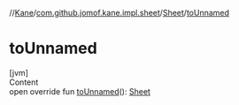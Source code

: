 //[Kane](../../index.md)/[com.github.jomof.kane.impl.sheet](../index.md)/[Sheet](index.md)/[toUnnamed](to-unnamed.md)



# toUnnamed  
[jvm]  
Content  
open override fun [toUnnamed](to-unnamed.md)(): [Sheet](index.md)  



